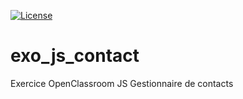 [![License](https://img.shields.io/badge/License-Apache%202.0-blue.svg)](https://opensource.org/licenses/Apache-2.0)

# exo_js_contact
Exercice OpenClassroom JS  Gestionnaire de contacts
